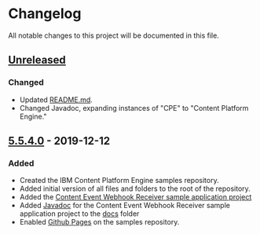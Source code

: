 # Changelog

All notable changes to this project will be documented in this file.

## [Unreleased]

### Changed
- Updated [README.md](ContentEventWebhookReceiver/README.md).
- Changed Javadoc, expanding instances of "CPE" to "Content Platform Engine."

## [5.5.4.0] - 2019-12-12

### Added
- Created the IBM Content Platform Engine samples repository.
- Added initial version of all files and folders to the root of the repository.
- Added the [Content Event Webhook Receiver sample application project](ContentEventWebhookReceiver)
- Added [Javadoc](https://ibm-ecm.github.io/ibm-content-platform-engine-samples/ContentEventWebhookReceiver/) for the Content Event Webhook Receiver sample application project to the [docs](docs) folder
- Enabled [Github Pages](https://pages.github.com/) on the samples repository.

[unreleased]: https://github.com/ibm-ecm/ibm-content-platform-engine-samples/compare/v5.5.4.0...HEAD
[5.5.4.0]: https://github.com/ibm-ecm/ibm-content-platform-engine-samples/releases/tag/v5.5.4.0

